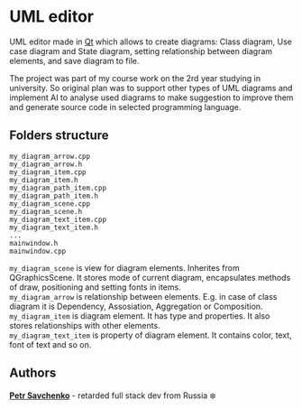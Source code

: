 # UML editor 

UML editor made in [Qt](https://www.qt.io) which allows to create diagrams: Class diagram, Use case diagram and State diagram, setting relationship between diagram elements, and save diagram to file. 

The project was part of my course work on the 2rd year studying in university. So original plan was to support other types of UML diagrams and implement AI to analyse used diagrams to make suggestion to improve them and generate source code in selected programming language.

## Folders structure

```
my_diagram_arrow.cpp
my_diagram_arrow.h
my_diagram_item.cpp
my_diagram_item.h
my_diagram_path_item.cpp
my_diagram_path_item.h
my_diagram_scene.cpp
my_diagram_scene.h
my_diagram_text_item.cpp
my_diagram_text_item.h
...
mainwindow.h
mainwindow.cpp
```

`my_diagram_scene` is view for diagram elements. Inherites from QGraphicsScene. It stores mode of current diagram, encapsulates methods of draw, positioning and setting fonts in items.</br>
`my_diagram_arrow` is relationship between elements. E.g. in case of class diagram it is Dependency, Assosiation, Aggregation or Composition.</br>
`my_diagram_item` is diagram element. It has type and properties. It also stores relationships with other elements.</br>
`my_diagram_text_item` is property of diagram element. It contains color, text, font of text and so on.

## Authors

[**Petr Savchenko**](http://petrsavchenko.ru) - retarded full stack dev from Russia :snowflake: